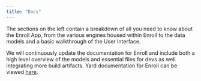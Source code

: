 ```yaml
---
title: "Docs"
---
```


The sections on the left contain a breakdown of all you need to know about the Enroll App, from the various engines housed within Enroll to the data models and a basic walkthrough of the User Interface.

We will continuously update the documentation for Enroll and include both a high level overview of the models and essential files for devs as well integrating more build artifacts.
Yard documentation for Enroll can be viewed [here](/yard).
